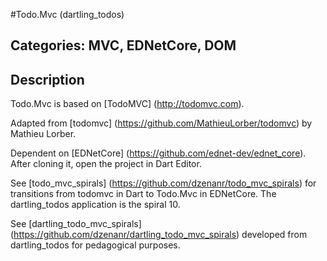 #Todo.Mvc (dartling_todos)

## Categories: MVC, EDNetCore, DOM

## Description

Todo.Mvc is based on [TodoMVC] (http://todomvc.com).

Adapted from [todomvc] (https://github.com/MathieuLorber/todomvc)
by Mathieu Lorber.

Dependent on [EDNetCore] (https://github.com/ednet-dev/ednet_core).
After cloning it, open the project in Dart Editor.

See [todo_mvc_spirals] (https://github.com/dzenanr/todo_mvc_spirals)
for transitions from todomvc in Dart to Todo.Mvc in EDNetCore.
The dartling_todos application is the spiral 10.

See [dartling_todo_mvc_spirals] (https://github.com/dzenanr/dartling_todo_mvc_spirals)
developed from dartling_todos for pedagogical purposes.



